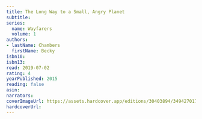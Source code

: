 ```yaml
---
title: The Long Way to a Small, Angry Planet
subtitle:
series:
  name: Wayfarers
  volume: 1
authors:
- lastName: Chambers
  firstName: Becky
isbn10:
isbn13:
read: 2019-07-02
rating: 4
yearPublished: 2015
reading: false
asin:
narrators:
coverImageUrl: https://assets.hardcover.app/editions/30403894/3494270170561911.jpg
hardcoverUrl:
---
```

